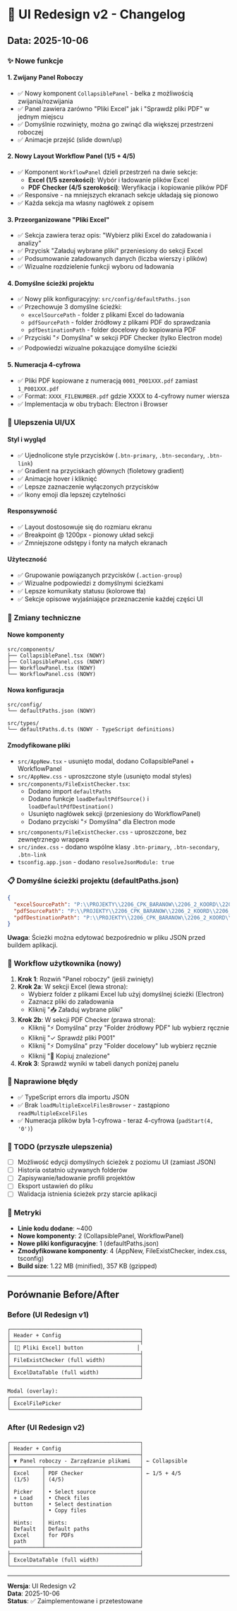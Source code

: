 # 🎨 UI Redesign v2 - Changelog

## Data: 2025-10-06

### ✨ Nowe funkcje

#### 1. **Zwijany Panel Roboczy**
- ✅ Nowy komponent `CollapsiblePanel` - belka z możliwością zwijania/rozwijania
- ✅ Panel zawiera zarówno "Pliki Excel" jak i "Sprawdź pliki PDF" w jednym miejscu
- ✅ Domyślnie rozwinięty, można go zwinąć dla większej przestrzeni roboczej
- ✅ Animacje przejść (slide down/up)

#### 2. **Nowy Layout Workflow Panel (1/5 + 4/5)**
- ✅ Komponent `WorkflowPanel` dzieli przestrzeń na dwie sekcje:
  - **Excel (1/5 szerokości)**: Wybór i ładowanie plików Excel
  - **PDF Checker (4/5 szerokości)**: Weryfikacja i kopiowanie plików PDF
- ✅ Responsive - na mniejszych ekranach sekcje układają się pionowo
- ✅ Każda sekcja ma własny nagłówek z opisem

#### 3. **Przeorganizowane "Pliki Excel"**
- ✅ Sekcja zawiera teraz opis: "Wybierz pliki Excel do załadowania i analizy"
- ✅ Przycisk "Załaduj wybrane pliki" przeniesiony do sekcji Excel
- ✅ Podsumowanie załadowanych danych (liczba wierszy i plików)
- ✅ Wizualne rozdzielenie funkcji wyboru od ładowania

#### 4. **Domyślne ścieżki projektu**
- ✅ Nowy plik konfiguracyjny: `src/config/defaultPaths.json`
- ✅ Przechowuje 3 domyślne ścieżki:
  - `excelSourcePath` - folder z plikami Excel do ładowania
  - `pdfSourcePath` - folder źródłowy z plikami PDF do sprawdzania
  - `pdfDestinationPath` - folder docelowy do kopiowania PDF
- ✅ Przyciski "⚡ Domyślna" w sekcji PDF Checker (tylko Electron mode)
- ✅ Podpowiedzi wizualne pokazujące domyślne ścieżki

#### 5. **Numeracja 4-cyfrowa**
- ✅ Pliki PDF kopiowane z numeracją `0001_P001XXX.pdf` zamiast `1_P001XXX.pdf`
- ✅ Format: `XXXX_FILENUMBER.pdf` gdzie XXXX to 4-cyfrowy numer wiersza
- ✅ Implementacja w obu trybach: Electron i Browser

### 🎨 Ulepszenia UI/UX

#### Styl i wygląd
- ✅ Ujednolicone style przycisków (`.btn-primary`, `.btn-secondary`, `.btn-link`)
- ✅ Gradient na przyciskach głównych (fioletowy gradient)
- ✅ Animacje hover i kliknięć
- ✅ Lepsze zaznaczenie wyłączonych przycisków
- ✅ Ikony emoji dla lepszej czytelności

#### Responsywność
- ✅ Layout dostosowuje się do rozmiaru ekranu
- ✅ Breakpoint @ 1200px - pionowy układ sekcji
- ✅ Zmniejszone odstępy i fonty na małych ekranach

#### Użyteczność
- ✅ Grupowanie powiązanych przycisków (`.action-group`)
- ✅ Wizualne podpowiedzi z domyślnymi ścieżkami
- ✅ Lepsze komunikaty statusu (kolorowe tła)
- ✅ Sekcje opisowe wyjaśniające przeznaczenie każdej części UI

### 🔧 Zmiany techniczne

#### Nowe komponenty
```
src/components/
├── CollapsiblePanel.tsx (NOWY)
├── CollapsiblePanel.css (NOWY)
├── WorkflowPanel.tsx (NOWY)
└── WorkflowPanel.css (NOWY)
```

#### Nowa konfiguracja
```
src/config/
└── defaultPaths.json (NOWY)

src/types/
└── defaultPaths.d.ts (NOWY - TypeScript definitions)
```

#### Zmodyfikowane pliki
- `src/AppNew.tsx` - usunięto modal, dodano CollapsiblePanel + WorkflowPanel
- `src/AppNew.css` - uproszczone style (usunięto modal styles)
- `src/components/FileExistChecker.tsx`:
  - Dodano import `defaultPaths`
  - Dodano funkcje `loadDefaultPdfSource()` i `loadDefaultPdfDestination()`
  - Usunięto nagłówek sekcji (przeniesiony do WorkflowPanel)
  - Dodano przyciski "⚡ Domyślna" dla Electron mode
- `src/components/FileExistChecker.css` - uproszczone, bez zewnętrznego wrappera
- `src/index.css` - dodano wspólne klasy `.btn-primary`, `.btn-secondary`, `.btn-link`
- `tsconfig.app.json` - dodano `resolveJsonModule: true`

### 📋 Domyślne ścieżki projektu (defaultPaths.json)

```json
{
  "excelSourcePath": "P:\\PROJEKTY\\2206_CPK_BARANOW\\2206_2_KOORD\\2206_204_WEWN_TEMATY\\000-Pozwolenie na budowę, rejestr zgód projektowych\\DOKUMENTY DO PnB\\DRUKOWANIE DOKUMENTACJI",
  "pdfSourcePath": "P:\\PROJEKTY\\2206_CPK_BARANOW\\2206_2_KOORD\\2206_203_WEWN\\251003_Dokumentacja robocza BP 3 z 7 pozwoleń do Druku\\Podstawa do druku - caly PB PTB v6 + v7 KONTENER",
  "pdfDestinationPath": "P:\\PROJEKTY\\2206_CPK_BARANOW\\2206_2_KOORD\\2206_203_WEWN\\251006_MO Tests Kopiowanie plikow\\Tom 2\\Tom 2.1"
}
```

**Uwaga**: Ścieżki można edytować bezpośrednio w pliku JSON przed buildem aplikacji.

### 🚀 Workflow użytkownika (nowy)

1. **Krok 1**: Rozwiń "Panel roboczy" (jeśli zwinięty)
2. **Krok 2a**: W sekcji Excel (lewa strona):
   - Wybierz folder z plikami Excel lub użyj domyślnej ścieżki (Electron)
   - Zaznacz pliki do załadowania
   - Kliknij "📥 Załaduj wybrane pliki"
3. **Krok 2b**: W sekcji PDF Checker (prawa strona):
   - Kliknij "⚡ Domyślna" przy "Folder źródłowy PDF" lub wybierz ręcznie
   - Kliknij "✓ Sprawdź pliki P001"
   - Kliknij "⚡ Domyślna" przy "Folder docelowy" lub wybierz ręcznie
   - Kliknij "💾 Kopiuj znalezione"
4. **Krok 3**: Sprawdź wyniki w tabeli danych poniżej panelu

### 🐛 Naprawione błędy

- ✅ TypeScript errors dla importu JSON
- ✅ Brak `loadMultipleExcelFilesBrowser` - zastąpiono `readMultipleExcelFiles`
- ✅ Numeracja plików była 1-cyfrowa - teraz 4-cyfrowa (`padStart(4, '0')`)

### 📝 TODO (przyszłe ulepszenia)

- [ ] Możliwość edycji domyślnych ścieżek z poziomu UI (zamiast JSON)
- [ ] Historia ostatnio używanych folderów
- [ ] Zapisywanie/ładowanie profili projektów
- [ ] Eksport ustawień do pliku
- [ ] Walidacja istnienia ścieżek przy starcie aplikacji

### 🎯 Metryki

- **Linie kodu dodane**: ~400
- **Nowe komponenty**: 2 (CollapsiblePanel, WorkflowPanel)
- **Nowe pliki konfiguracyjne**: 1 (defaultPaths.json)
- **Zmodyfikowane komponenty**: 4 (AppNew, FileExistChecker, index.css, tsconfig)
- **Build size**: 1.22 MB (minified), 357 KB (gzipped)

---

## Porównanie Before/After

### Before (UI Redesign v1)
```
┌─────────────────────────────────────────┐
│ Header + Config                         │
├─────────────────────────────────────────┤
│ [📂 Pliki Excel] button                 │
├─────────────────────────────────────────┤
│ FileExistChecker (full width)           │
├─────────────────────────────────────────┤
│ ExcelDataTable (full width)             │
└─────────────────────────────────────────┘

Modal (overlay):
┌─────────────────────────────────────────┐
│ ExcelFilePicker                         │
└─────────────────────────────────────────┘
```

### After (UI Redesign v2)
```
┌─────────────────────────────────────────┐
│ Header + Config                         │
├─────────────────────────────────────────┤
│ ▼ Panel roboczy - Zarządzanie plikami   │ ← Collapsible
├──────────┬──────────────────────────────┤
│ Excel    │ PDF Checker                  │ ← 1/5 + 4/5
│ (1/5)    │ (4/5)                        │
│          │                              │
│ Picker   │ • Select source              │
│ + Load   │ • Check files                │
│ button   │ • Select destination         │
│          │ • Copy files                 │
│          │                              │
│ Hints:   │ Hints:                       │
│ Default  │ Default paths                │
│ Excel    │ for PDFs                     │
│ path     │                              │
└──────────┴──────────────────────────────┘
├─────────────────────────────────────────┤
│ ExcelDataTable (full width)             │
└─────────────────────────────────────────┘
```

---

**Wersja**: UI Redesign v2  
**Data**: 2025-10-06  
**Status**: ✅ Zaimplementowane i przetestowane
